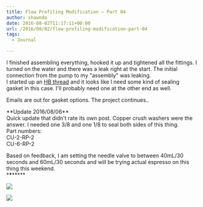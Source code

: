 ```yaml
---
title: Flow Profiling Modification – Part 04
author: shawndo
date: 2016-08-02T11:17:11+00:00
url: /2016/08/02/flow-profiling-modification-part-04
tags:
  - Journal

---
```

I finished assembling everything, hooked it up and tightened all the fittings. I turned on the water and there was a leak right at the start. The initial connection from the pump to my "assembly" was leaking.  
I started up an [HB thread][1] and it looks like I need some kind of sealing gasket in this case. I'll probably need one at the other end as well.

Emails are out for gasket options. The project continues..

\*\*Update 2016/08/06\*\*  
Quick update that didn't rate its own post. Copper crush washers were the answer. I needed one 3/8 and one 1/8 to seal both sides of this thing.  
Part numbers:  
CU-2-RP-2  
CU-6-RP-2

Based on feedback, I am setting the needle valve to between 40mL/30 seconds and 60mL/30 seconds and will be trying actual espresso on this thing this weekend.  
\***\***\*****

![](/images/2016/08/DSC_4636.jpg)

![](/images/2016/08/IMG_0187.jpg)


 [1]: http://www.home-barista.com/espresso-machines/help-with-yet-another-flow-profiling-modification-t42612.html